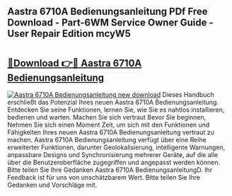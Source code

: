 ## Aastra 6710A Bedienungsanleitung PDf Free Download - Part-6WM Service Owner Guide - User Repair Edition mcyW5

# <h2><a href="http://df5a0d.blite.top/?on=Aastra+6710A+Bedienungsanleitung">🔗Download 👉🔴 Aastra 6710A Bedienungsanleitung</a></h2>

[![Aastra 6710A Bedienungsanleitung new download](https://i.imgur.com/lujVjoI.png)](http://df5a0d.blite.top/?on=Aastra+6710A+Bedienungsanleitung)
Dieses Handbuch erschließt das Potenzial Ihres neuen Aastra 6710A Bedienungsanleitung. Entdecken Sie seine Funktionen, lernen Sie, wie Sie es nahtlos installieren, bedienen und warten. Machen Sie sich vertraut Bevor Sie beginnen, Nehmen Sie sich einen Moment Zeit, um sich mit den Funktionen und Fähigkeiten Ihres neuen Aastra 6710A Bedienungsanleitung vertraut zu machen. Aastra 6710A Bedienungsanleitung verfügt über eine Reihe erweiterter Funktionen, darunter Geolokalisierung, intelligente Warnungen, anpassbare Designs und Synchronisierung mehrerer Geräte, auf die alle über die Benutzeroberfläche zugegriffen und angepasst werden können. Bitte teilen Sie Ihre Gedanken Aastra 6710A BedienungsanleitungD. Ihr Feedback ist für uns von unschätzbarem Wert. Bitte teilen Sie Ihre Gedanken und Vorschläge mit.
